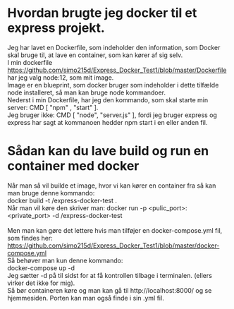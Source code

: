 # Hvordan brugte jeg docker til et express projekt.
Jeg har lavet en Dockerfile, som indeholder den information, som Docker skal bruge til, at lave en container, som kan kører af sig selv. </br>
I min dockerfile https://github.com/simo215d/Express_Docker_Test1/blob/master/Dockerfile har jeg valg node:12, som mit image. </br>
Image er en blueprint, som docker bruger som indeholder i dette tilfælde node installeret, så man kan bruge node kommandoer.</br>
Nederst i min Dockerfile, har jeg den kommando, som skal starte min server: CMD [ "npm" , "start" ].</br>
Jeg bruger ikke: CMD [ "node", "server.js" ], fordi jeg bruger express og express har sagt at kommanoen hedder npm start i en eller anden fil.</br>

# Sådan kan du lave build og run en container med docker
Når man så vil builde et image, hvor vi kan kører en container fra så kan man bruge denne kommando:</br>
docker build -t <your username>/express-docker-test .</br>
Når man vil køre den skriver man: docker run -p <pulic_port>:<private_port> -d <your username>/express-docker-test</br></br>
Men man kan gøre det lettere hvis man tilføjer en docker-compose.yml fil, som findes her: https://github.com/simo215d/Express_Docker_Test1/blob/master/docker-compose.yml</br>
Så behøver man kun denne kommando:</br>
docker-compose up -d</br>
Jeg sætter -d på til sidst for at få kontrollen tilbage i terminalen. (ellers virker det ikke for mig).</br>
Så bør containeren køre og man kan gå til http://localhost:8000/ og se hjemmesiden. Porten kan man også finde i sin .yml fil.</br>
